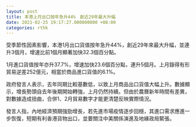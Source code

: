 ```yaml
---
layout: post
title: 本港上月出口按年急升44%　創近29年最大升幅
date: 2021-02-25 19:17:27.000000000 +08:00
categories: rthk
---
```


受季節性因素影響，本港1月出口貨值按年急升44%，創近29年來最大升幅，並連升3個月，增速比前1個月顯著加快32.3個百分點。

1月進口貨值按年亦升37.7%，增速加快23.6個百分點，連升5個月。上月錄得有形貿易逆差252億元，相當於商品進口貨值的6.1%。

政府發言人表示，去年同期比較基數低，以致上月商品出口貨值大幅上升。數據顯示，增長勢頭自去年後期開始轉強，上月仍然持續。但由於農曆新年時間有差異，對數據造成扭曲，合併1、2月貿易數字才能更清楚反映實際情況。

發言人指，內地經濟預期強勁增長，若先進市場疫情逐步回穩，其進口需求應進一步恢復，短期有利香港貨物出口，並要關注中美關係演進及地緣政局緊張。
